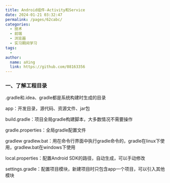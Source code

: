 ```yaml
---
title: Android组件-Activity和Service
date: 2024-01-21 03:32:47
permalink: /pages/62cabc/
categories:
  - 技术
  - 前端
  - 浏览器
  - 实习期间学习
tags:
  - 
author: 
  name: aXing
  link: https://github.com/08163356
---
```



### 一、了解工程目录

.gradle和.idea、gradle都是系统构建时生成的目录

app：开发目录，源代码、资源文件、jar包

build.gradle：项目全局gradle构建脚本，大多数情况不需要操作

gradle.properties：全局gradle配置文件

gradlew gradlew.bat：用在命令行界面中执行gradle命令的，gradle在linux下使用，gradlew.bat在windows下使用

local.properties：配置Android SDK的路径，自动生成，可以手动修改

settings.gradle：配置项目模块，新建项目时只包含app一个项目，可以引入其他模块

